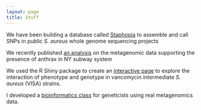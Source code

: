 ```yaml
---
layout: page
title: Stuff
---
```


We have been building a database called [Staphopia](http://www.staphopia.com) to assemble and call SNPs in public *S. aureus* whole genome sequencing projects

We recently published [an analysis](https://read-lab-confederation.github.io/nyc-subway-anthrax-study/) on the metagenomic data supporting the presence of anthrax in NY subway system

We used the R Shiny package to create an [interactive page](https://tread.shinyapps.io/VISA-shiny/) to explore the interaction of phenotype and genotype in vancomycin intermediate *S. aureus* (VISA) strains.

I developed a [bioinformatics class](https://github.com/IBS574/metagenome_assignment/blob/master/metagenomic_exercise.md) for geneticists using real metagenomics data.
